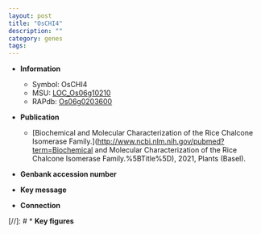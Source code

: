 ```yaml
---
layout: post
title: "OsCHI4"
description: ""
category: genes
tags: 
---
```


* **Information**  
    + Symbol: OsCHI4  
    + MSU: [LOC_Os06g10210](http://rice.uga.edu/cgi-bin/ORF_infopage.cgi?orf=LOC_Os06g10210)  
    + RAPdb: [Os06g0203600](http://rapdb.dna.affrc.go.jp/viewer/gbrowse_details/irgsp1?name=Os06g0203600)  

* **Publication**  
    + [Biochemical and Molecular Characterization of the Rice Chalcone Isomerase Family.](http://www.ncbi.nlm.nih.gov/pubmed?term=Biochemical and Molecular Characterization of the Rice Chalcone Isomerase Family.%5BTitle%5D), 2021, Plants (Basel).

* **Genbank accession number**  

* **Key message**  

* **Connection**  

[//]: # * **Key figures**  


